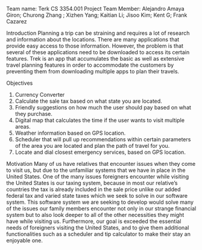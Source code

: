 Team name: Terk
CS 3354.001 Project
Team Member: Alejandro Amaya Giron; Churong Zhang ; Xizhen Yang; Kaitian Li; Jisoo Kim; Kent G; Frank Cazarez

Introduction
Planning a trip can be straining and requires a lot of research and information about the locations. 
There are many applications that provide easy access to those information. 
However, the problem is that several of these applications need to be downloaded to access its certain features. 
Trek is an app that accumulates the basic as well as extensive travel planning features
in order to accommodate the customers by preventing them from downloading multiple apps to plan their travels. 

Objectives
1. Currency Converter
2. Calculate the sale tax based on what state you are located.
3. Friendly suggestions on how much the user should pay based on what they purchase. 
4. Digital map that calculates the time if the user wants to visit multiple areas.
5. Weather information based on GPS location.
6. Scheduler that will pull up recommendations within certain parameters of the area you are located and plan the path of travel for you.  
7. Locate and dial closest emergency services, based on GPS location.

Motivation
Many of us have relatives that encounter issues when they come to visit us,
but due to the unfamiliar systems that we have in place in the United States. 
One of the many issues foreigners encounter while visiting the United States is our taxing system, 
because in most our relative’s countries the tax is already included in the sale price 
unlike our added federal tax and varied state taxes which we seek to solve in our software system. 
This software system we are seeking to develop would solve many of 
the issues our family members encounter not only in our strange financial system 
but to also look deeper to all of the other necessities they might have while visiting us. 
Furthermore, our goal is exceeded the essential needs of foreigners visiting the United States, 
and to give them additional functionalities such as a scheduler and tip calculator to make their stay an enjoyable one. 



